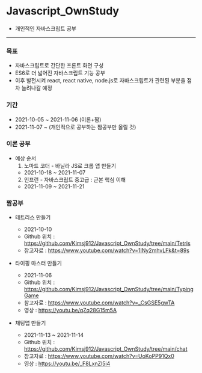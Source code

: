 # Javascript_OwnStudy
- 개인적인 자바스크립트 공부 

<hr>

### 목표
- 자바스크립트로 간단한 프론트 화면 구성
- ES6로 더 넓어진 자바스크립트 기능 공부
- 이후 발전시켜 react, react native, node.js로 자바스크립트가 관련된 부분을 점차 늘려나갈 예정

### 기간
- 2021-10-05 ~ 2021-11-06 (이론+짬)
- 2021-11-07 ~ (개인적으로 공부하는 짬공부만 올릴 것)

### 이론 공부
- 예상 순서
  1. 노마드 코더 - 바닐라 JS로 크롬 앱 만들기 
    - 2021-10-18 ~ 2021-11-07
  2. 인프런 - 자바스크립트 중고급 : 근본 핵심 이해
    - 2021-11-09 ~ 2021-11-21

### 짬공부
- 테트리스 만들기
  - 2021-10-10 
  - Github 위치 : https://github.com/Kimsj912/Javascript_OwnStudy/tree/main/Tetris
  - 참고자료 : https://www.youtube.com/watch?v=1lNy2mhvLFk&t=89s

- 타이핑 마스터 만들기
  - 2021-11-06 
  - Github 위치 : https://github.com/Kimsj912/Javascript_OwnStudy/tree/main/TypingGame
  - 참고자료 : https://www.youtube.com/watch?v=_CsGSE5gwTA
  - 영상 : https://youtu.be/qZq28G15m5A

- 채팅앱 만들기
  - 2021-11-13 ~ 2021-11-14
  - Github 위치 : https://github.com/Kimsj912/Javascript_OwnStudy/tree/main/chat
  - 참고자료 : https://www.youtube.com/watch?v=UoKoPP91Qx0
  - 영상 : https://youtu.be/_F8LxnZl5i4

